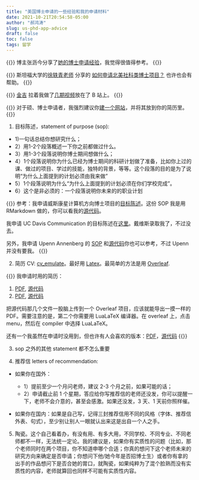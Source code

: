 ```yaml
---
title: "美国博士申请的一些经验和我的申请材料"
date: 2021-10-21T20:54:58-05:00
author: "郝鸿涛"
slug: us-phd-app-advice
draft: false
toc: false
tags: 留学
---
```

{{<block class="info">}}
博主张沥今分享了[她的博士申请经验](https://lijinzhang.com/post/2022-03-03-tutorial-phd-app/)，我觉得很值得参考。
{{<end>}}

{{<block class="info">}}
斯坦福大学的[徐轶青老师](https://yiqingxu.org/) 分享的 [如何申请北美社科类博士项目？](https://yiqingxu.org/articles/20170826_phd_application.pdf) 也许也会有帮助。
{{<end>}}

{{<block class="info">}}
[金吉](https://jinjipang.com/) 拉着我做了[几期视频](https://space.bilibili.com/35365080/channel/seriesdetail?sid=2528097)放在了 B 站上。
{{<end>}}

{{<block class="info">}}
对于硕、博士申请者，我强烈建议你[建一个网站](/cn/2021/06/17/homepage/)，并将其放到你的简历里。
{{<end>}}

1. 目标陈述，statement of purpose (sop): 

  - 1)一句话总结你想研究什么；
  - 2）用1-2个段落概述一下你之前都做过什么。
  - 3）用1-3个段落说明你博士期间想做什么；
  - 4）1个段落说明你为什么已经为博士期间的科研计划做了准备，比如你上过的课、做过的项目、学过的技能，独特的背景，等等。这个段落的目的是为了说明“为什么上面提到的计划必须由我来做” 
  - 5）1个段落说明为什么“为什么上面提到的计划必须在你们学校完成”。 
  - 6）这个是非必须的：一个段落说明你未来的的职业计划

{{<block class="tip">}}
参考：我申请威斯康星计算机方向博士项目的[目标陈述](https://hongtaoh.com/files/wisconsin-cs.pdf)。这份 SOP 我是用 RMarkdown 做的，你可以看我的[源代码](https://hongtaoh.com/files/wisc-sop.zip)。

我申请 UC Davis Communication 的目标陈述在[这里](https://hongtaoh.com/files/hongtao_ucdavis_sop.pdf)。戴维斯录取我了，不过没去。

另外，我申请 Upenn Annenberg 的 [SOP](https://hongtaoh.com/files/hongtao_ps_penn.pdf) 和[源代码](https://hongtaoh.com/files/upenn-sop.zip)你也可以参考，不过 Upenn 并没有要我。
{{<end>}}

2. 简历 CV: [cv_emulate](https://github.com/hongtaoh/cv_emulate)。最好用 [Latex](/cn/2020/05/26/bookdown-tips/#latex-资料)。最简单的方法是用 [Overleaf](https://www.overleaf.com/). 

{{<block class="tip">}}
我申请时用的简历： 
  1. [PDF](https://raw.githubusercontent.com/hongtaoh/cv_emulate/master/twoColumnCV/twoColumnCV.pdf), [源代码](https://github.com/hongtaoh/cv_emulate/tree/master/twoColumnCV)
  2. [PDF](https://raw.githubusercontent.com/hongtaoh/cv_emulate/master/oneColumn/Hongtao_CV_1col.pdf), [源代码](https://github.com/hongtaoh/cv_emulate/tree/master/oneColumn)

把源代码那几个文件一股脑上传到一个 Overleaf 项目，应该就能导出一摸一样的 PDF。需要注意的是，第二个你需要用 LuaLaTeX 编译器。在 overleaf 上，点击 menu，然后在 compiler 中选择 LuaLaTeX。

还有一个我虽然在申请时没用到，但也许有人会喜欢的版本：[PDF](https://raw.githubusercontent.com/hongtaoh/cv_emulate/master/My_Awesome_CV/My_Awesome_CV.pdf)，[源代码](https://github.com/hongtaoh/cv_emulate/tree/master/My_Awesome_CV)
{{<end>}}

3. sop 之外的其他 statement 都不怎么重要

4. 推荐信 letters of recommendation: 

  - 如果你在国外：
    - 1）提前至少一个月问老师，建议 2-3 个月之前，如果可能的话；
    - 2）申请截止前 1 个星期，答应给你写推荐信的老师还没发，你可以提醒一下，老师不会介意的，甚至会感激。如果还没发，3 天、1 天前你照样催。

  - 如果你在国内：如果是自己写，记得三封推荐信用不同的风格（字体、推荐信外表、句式），至少别让别人一眼就认出来这是出自一个人之手。

5. 陶瓷。这个自己看着办，有没有用、有多大用，不同学校、不同专业、不同老师都不一样，无法统一定论。我的建议是，如果你有实质性的问题（比如，那个老师同时在两个项目，你不知道申哪个合适；你真的想问下这个老师未来的研究方向来确定是否申请；你想问下他/她今年是否招博士生）或者你有拿的出手的作品想问下是否合她的胃口，就陶瓷，如果纯粹为了混个脸熟而没有实质性的内容，老师就算回也同样不可能有实质性内容。